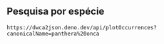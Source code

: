 ## Pesquisa por espécie


``https://dwca2json.deno.dev/api/plotOccurrences?canonicalName=panthera%20onca``
